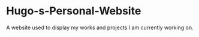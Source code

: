 # Hugo-s-Personal-Website
A website used to display my works and projects I am currently working on. 
